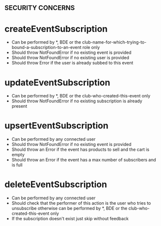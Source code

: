 ## SECURITY CONCERNS

# createEventSubscription

- Can be performed by *, BDE or the club-name-for-which-trying-to-bound-a-subscription-to-an-event role only
- Should throw NotFoundError if no existing event is provided
- Should throw NotFoundError if no existing user is provided
- Should throw Error if the user is already subbed to this event

# updateEventSubscription

- Can be performed by *, BDE or the club-who-created-this-event only
- Should throw NotFoundError if no existing subscription is already present

# upsertEventSubscription

- Can be performed by any connected user
- Should throw NotFoundError if no existing event is provided
- Should throw an Error if the event has products to sell and the cart is empty
- Should throw an Error if the event has a max number of subscribers and is full

# deleteEventSubscription

- Can be performed by any connected user
- Should check that the performer of this action is the user who tries to unsubscribe otherwise can be performed by *, BDE or the club-who-created-this-event only
- If the subscription doesn't exist just skip without feedback